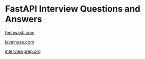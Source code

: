 # FastAPI Interview Questions and Answers

[techwasti.com](/techwasti.com/)

[javainuse.com](/javainuse.com/)

[interviewprep.org](/interviewprep.org/)